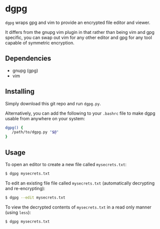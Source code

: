 # dgpg

``dgpg`` wraps gpg and vim to provide an encrypted file editor and viewer. 

It differs from the gnupg vim plugin in that rather than being vim and gpg specific, you can swap out vim for any other editor and gpg for any tool capable of symmetric encryption. 

## Dependencies

- gnupg (gpg)
- vim

## Installing

Simply download this git repo and run ``dgpg.py``.

Alternatively, you can add the following to your ``.bashrc`` file to make dgpg usable from anywhere on your system:

```bash
dgpg() {
   /path/to/dgpg.py "$@"
}
```

## Usage

To open an editor to create a new file called ``mysecrets.txt``:

```bash
$ dgpg mysecrets.txt
```

To edit an existing file file called ``mysecrets.txt`` (automatically decrypting and re-encrypting):

```bash
$ dgpg --edit mysecrets.txt
```

To view the decrypted contents of ``mysecrets.txt`` in a read only manner (using ``less``):

```bash
$ dgpg mysecrets.txt
```

